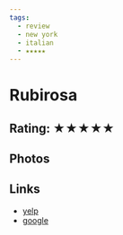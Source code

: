 ```yaml
---
tags:
  - review
  - new york
  - italian
  - ★★★★★
---
```

# Rubirosa

## Rating: ★★★★★

## Photos

## Links

- [yelp]()
- [google]()